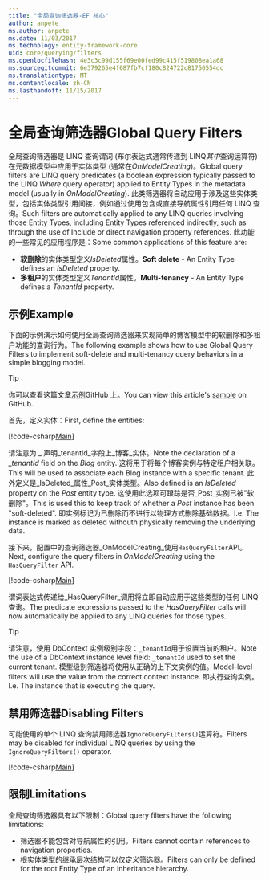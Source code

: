 ```yaml
---
title: "全局查询筛选器-EF 核心"
author: anpete
ms.author: anpete
ms.date: 11/03/2017
ms.technology: entity-framework-core
uid: core/querying/filters
ms.openlocfilehash: 4e3c3c99d155f69e00fed99c415f519808ea1a68
ms.sourcegitcommit: 6e379265e4f087fb7cf180c824722c81750554dc
ms.translationtype: MT
ms.contentlocale: zh-CN
ms.lasthandoff: 11/15/2017
---
```

# <a name="global-query-filters"></a><span data-ttu-id="95761-102">全局查询筛选器</span><span class="sxs-lookup"><span data-stu-id="95761-102">Global Query Filters</span></span>

<span data-ttu-id="95761-103">全局查询筛选器是 LINQ 查询谓词 (布尔表达式通常传递到 LINQ*其中*查询运算符) 在元数据模型中应用于实体类型 (通常在*OnModelCreating*)。</span><span class="sxs-lookup"><span data-stu-id="95761-103">Global query filters are LINQ query predicates (a boolean expression typically passed to the LINQ *Where* query operator) applied to Entity Types in the metadata model (usually in *OnModelCreating*).</span></span> <span data-ttu-id="95761-104">此类筛选器将自动应用于涉及这些实体类型，包括实体类型引用间接，例如通过使用包含或直接导航属性引用任何 LINQ 查询。</span><span class="sxs-lookup"><span data-stu-id="95761-104">Such filters are automatically applied to any LINQ queries involving those Entity Types, including Entity Types referenced indirectly, such as through the use of Include or direct navigation property references.</span></span> <span data-ttu-id="95761-105">此功能的一些常见的应用程序是：</span><span class="sxs-lookup"><span data-stu-id="95761-105">Some common applications of this feature are:</span></span>

* <span data-ttu-id="95761-106">**软删除**的实体类型定义*IsDeleted*属性。</span><span class="sxs-lookup"><span data-stu-id="95761-106">**Soft delete** - An Entity Type defines an *IsDeleted* property.</span></span>
* <span data-ttu-id="95761-107">**多租户**的实体类型定义*TenantId*属性。</span><span class="sxs-lookup"><span data-stu-id="95761-107">**Multi-tenancy** - An Entity Type defines a *TenantId* property.</span></span>

## <a name="example"></a><span data-ttu-id="95761-108">示例</span><span class="sxs-lookup"><span data-stu-id="95761-108">Example</span></span>

<span data-ttu-id="95761-109">下面的示例演示如何使用全局查询筛选器来实现简单的博客模型中的软删除和多租户功能的查询行为。</span><span class="sxs-lookup"><span data-stu-id="95761-109">The following example shows how to use Global Query Filters to implement soft-delete and multi-tenancy query behaviors in a simple blogging model.</span></span>

> [!TIP]
> <span data-ttu-id="95761-110">你可以查看这篇文章[示例](https://github.com/aspnet/EntityFrameworkCore/tree/dev/samples/QueryFilters)GitHub 上。</span><span class="sxs-lookup"><span data-stu-id="95761-110">You can view this article's [sample](https://github.com/aspnet/EntityFrameworkCore/tree/dev/samples/QueryFilters) on GitHub.</span></span>

<span data-ttu-id="95761-111">首先，定义实体：</span><span class="sxs-lookup"><span data-stu-id="95761-111">First, define the entities:</span></span>

[!code-csharp[Main](../../../efcore-dev/samples/QueryFilters/Program.cs#Entities)]

<span data-ttu-id="95761-112">请注意为 _ 声明_tenantId_字段上_博客_实体。</span><span class="sxs-lookup"><span data-stu-id="95761-112">Note the declaration of a __tenantId_ field on the _Blog_ entity.</span></span> <span data-ttu-id="95761-113">这将用于将每个博客实例与特定租户相关联。</span><span class="sxs-lookup"><span data-stu-id="95761-113">This will be used to associate each Blog instance with a specific tenant.</span></span> <span data-ttu-id="95761-114">此外定义是_IsDeleted_属性_Post_实体类型。</span><span class="sxs-lookup"><span data-stu-id="95761-114">Also defined is an _IsDeleted_ property on the _Post_ entity type.</span></span> <span data-ttu-id="95761-115">这使用此选项可跟踪是否_Post_实例已被"软删除"。</span><span class="sxs-lookup"><span data-stu-id="95761-115">This is used this to keep track of whether a _Post_ instance has been "soft-deleted".</span></span> <span data-ttu-id="95761-116">即实例标记为已删除而不进行以物理方式删除基础数据。</span><span class="sxs-lookup"><span data-stu-id="95761-116">I.e. The instance is marked as deleted withouth physically removing the underlying data.</span></span>

<span data-ttu-id="95761-117">接下来，配置中的查询筛选器_OnModelCreating_使用```HasQueryFilter```API。</span><span class="sxs-lookup"><span data-stu-id="95761-117">Next, configure the query filters in _OnModelCreating_ using the ```HasQueryFilter``` API.</span></span>

[!code-csharp[Main](../../../efcore-dev/samples/QueryFilters/Program.cs#Configuration)]

<span data-ttu-id="95761-118">谓词表达式传递给_HasQueryFilter_调用将立即自动应用于这些类型的任何 LINQ 查询。</span><span class="sxs-lookup"><span data-stu-id="95761-118">The predicate expressions passed to the _HasQueryFilter_ calls will now automatically be applied to any LINQ queries for those types.</span></span>

> [!TIP]
> <span data-ttu-id="95761-119">请注意，使用 DbContext 实例级别字段：```_tenantId```用于设置当前的租户。</span><span class="sxs-lookup"><span data-stu-id="95761-119">Note the use of a DbContext instance level field: ```_tenantId``` used to set the current tenant.</span></span> <span data-ttu-id="95761-120">模型级别筛选器将使用从正确的上下文实例的值。</span><span class="sxs-lookup"><span data-stu-id="95761-120">Model-level filters will use the value from the correct context instance.</span></span> <span data-ttu-id="95761-121">即执行查询实例。</span><span class="sxs-lookup"><span data-stu-id="95761-121">I.e. The instance that is executing the query.</span></span>

## <a name="disabling-filters"></a><span data-ttu-id="95761-122">禁用筛选器</span><span class="sxs-lookup"><span data-stu-id="95761-122">Disabling Filters</span></span>

<span data-ttu-id="95761-123">可能使用的单个 LINQ 查询禁用筛选器```IgnoreQueryFilters()```运算符。</span><span class="sxs-lookup"><span data-stu-id="95761-123">Filters may be disabled for individual LINQ queries by using the ```IgnoreQueryFilters()``` operator.</span></span>

[!code-csharp[Main](../../../efcore-dev/samples/QueryFilters/Program.cs#IgnoreFilters)]

## <a name="limitations"></a><span data-ttu-id="95761-124">限制</span><span class="sxs-lookup"><span data-stu-id="95761-124">Limitations</span></span>

<span data-ttu-id="95761-125">全局查询筛选器具有以下限制：</span><span class="sxs-lookup"><span data-stu-id="95761-125">Global query filters have the following limitations:</span></span>

* <span data-ttu-id="95761-126">筛选器不能包含对导航属性的引用。</span><span class="sxs-lookup"><span data-stu-id="95761-126">Filters cannot contain references to navigation properties.</span></span>
* <span data-ttu-id="95761-127">根实体类型的继承层次结构可以仅定义筛选器。</span><span class="sxs-lookup"><span data-stu-id="95761-127">Filters can only be defined for the root Entity Type of an inheritance hierarchy.</span></span>

